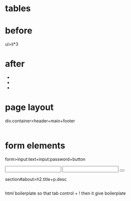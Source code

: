 
# tables
# before
ul>li*3

# after

<ul>
  <li></li>
  <li></li>
  <li></li>
</ul>

# page layout
div.container>header+main+footer
<div class="container">
  <header></header>
  <main></main>
  <footer></footer>
</div>

# form elements

form>input:text+input:password+button
<form>
  <input type="text">
  <input type="password">
  <button></button>
</form>


section#about>h2.title+p.desc
<section id="about">
  <h2 class="title"></h2>
  <p class="desc"></p>
</section>

html boilerplate so that tab control + !
then it give boilerplate

<!DOCTYPE html>
<html lang="en">
<head>
  <meta charset="UTF-8">
  <meta name="viewport" content="width=device-width, initial-scale=1.0">
  <title>Document</title>
</head>
<body>

</body>
</html>
